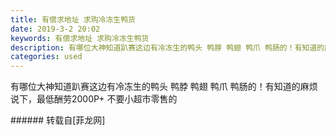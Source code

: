 ```yaml
---
title: 有偿求地址 求购冷冻生鸭货
date: 2019-3-2 20:02
keywords: 有偿求地址 求购冷冻生鸭货
description: 有哪位大神知道趴赛这边有冷冻生的鸭头 鸭脖 鸭翅 鸭爪 鸭肠的！有知道的麻烦说下，最低酬劳2000P+ 不要小超市零售的
categories: used
---
```

<td class="t_f" id="postmessage_3145113">

有哪位大神知道趴赛这边有冷冻生的鸭头 鸭脖 鸭翅 鸭爪 鸭肠的！有知道的麻烦说下，最低酬劳2000P+ 不要小超市零售的<br/>
</td>
###### 转载自[菲龙网]